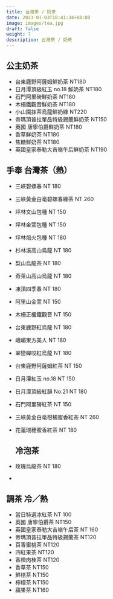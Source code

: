 ```yaml
---
title: 台灣茶 / 奶茶
date: 2023-01-03T18:41:34+08:00
image: images/tea.jpg
draft: false
weight: 7
description: 台灣茶 / 奶茶
---
```

## 公主奶茶

* 台東鹿野阿薩姆鮮奶茶 NT180
* 日月潭頂級紅玉 no.18 鮮奶茶 NT180
* 石門阿里磅鮮奶茶 NT180
* 木柵鐵觀音鮮奶茶 NT180
* 小山園抹茶烏龍鮮奶綠 NT220
* 帝瑪頂普拉單品特級錫蘭鮮奶茶 NT150
* 英國 唐寧伯爵鮮奶茶 NT180
* 香草鮮奶茶 NT180
* 焦糖鮮奶茶 NT180
* 英國皇家泰勒大吉嶺午后鮮奶茶 NT190

## 手奉 台灣茶（熱）

* 三峽碧螺春 NT 180
* 三峽黃金白毫碧螺春綠茶 NT 260
* 坪林文山包種 NT 150
* 坪林金萱包種 NT 150
* 坪林焙火包種 NT 180
* 杉林溪高山烏龍 NT 180
* 梨山烏龍茶 NT 180
* 奇萊山高山烏龍 NT 180
* 凍頂四季春 NT 180
* 阿里山金萱 NT 150
* 木柵正欉鐵觀音 NT 150
* 台東鹿野紅烏龍 NT 180
* 峨嵋東方美人 NT 180
* 翠巒蟬咬紅烏龍 NT 180
* 台東鹿野阿薩姆紅茶 NT 150
* 日月潭紅玉 no.18 NT 150
* 日月潭頂級紅韻 No.21 NT 180
* 石門阿里磅紅茶 NT 150
* 三峽黃金白毫柑橘蜜香紅茶 NT 260
* 花蓮瑞穗蜜香紅茶 NT 180

  ## 冷泡茶
* 玫瑰烏龍茶   NT 180
*

## 調茶  冷／熱

* 當日特選冰紅茶 NT 100
* 英國 唐寧伯爵茶 NT150
* 英國皇家泰勒大吉嶺午后茶 NT 160
* 帝瑪頂普拉單品特級錫蘭茶 NT120
* 百香蜜桃茶 NT120
* 四紅果茶 NT120
* 香橙肉桂茶 NT120
* 香草茶 NT150
* 鮮桔茶 NT150
* 檸檬茶 NT150
* 蘋果茶 NT160